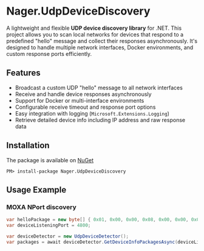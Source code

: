 # Nager.UdpDeviceDiscovery

A lightweight and flexible **UDP device discovery library** for .NET. This project allows you to scan local networks for devices that respond to a predefined "hello" message and collect their responses asynchronously. It's designed to handle multiple network interfaces, Docker environments, and custom response ports efficiently.  

## Features

- Broadcast a custom UDP "hello" message to all network interfaces  
- Receive and handle device responses asynchronously  
- Support for Docker or multi-interface environments  
- Configurable receive timeout and response port options  
- Easy integration with logging (`Microsoft.Extensions.Logging`)  
- Retrieve detailed device info including IP address and raw response data  

## Installation
The package is available on [NuGet](https://www.nuget.org/packages/Nager.UdpDeviceDiscovery)
```
PM> install-package Nager.UdpDeviceDiscovery
```

## Usage Example

### MOXA NPort discovery

```cs
var helloPackage = new byte[] { 0x01, 0x00, 0x00, 0x08, 0x00, 0x00, 0x00, 0x00 };
var deviceListeningPort = 4800;

var deviceDetector = new UdpDeviceDetector();
var packages = await deviceDetector.GetDeviceInfoPackagesAsync(deviceListeningPort, helloPackage, receiveTimeout: 2000);
```
